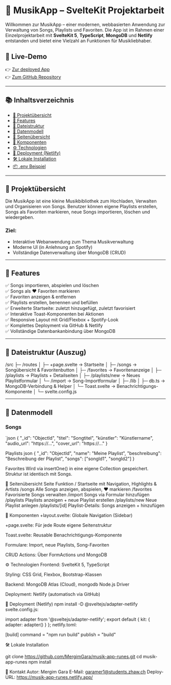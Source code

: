 # 🎵 MusikApp – SvelteKit Projektarbeit

Willkommen zur MusikApp – einer modernen, webbasierten Anwendung zur Verwaltung von Songs, Playlists und Favoriten. Die App ist im Rahmen einer Einzelprojektarbeit mit **SvelteKit 5**, **TypeScript**, **MongoDB** und **Netlify** entstanden und bietet eine Vielzahl an Funktionen für Musikliebhaber.

## 🔗 Live-Demo

👉 [Zur deployed App](https://musik-app-runes.netlify.app/)  
👉 [Zum GitHub Repository](https://github.com/MergimGara/musik-app-runes)

---

## 📚 Inhaltsverzeichnis

- [🎯 Projektübersicht](#-projektübersicht)
- [🧠 Features](#-features)
- [📁 Dateistruktur](#-dateistruktur)
- [🧩 Datenmodell](#-datenmodell)
- [📄 Seitenübersicht](#-seitenübersicht)
- [🧱 Komponenten](#-komponenten)
- [⚙️ Technologien](#️-technologien)
- [🚀 Deployment (Netlify)](#-deployment-netlify)
- [🛠️ Lokale Installation](#️-lokale-installation)
- [📦 .env Beispiel](#-env-beispiel)

---

## 🎯 Projektübersicht

Die MusikApp ist eine kleine Musikbibliothek zum Hochladen, Verwalten und Organisieren von Songs. Benutzer können eigene Playlists erstellen, Songs als Favoriten markieren, neue Songs importieren, löschen und wiedergeben.

### Ziel:
- Interaktive Webanwendung zum Thema Musikverwaltung
- Moderne UI (in Anlehnung an Spotify)
- Vollständige Datenverwaltung über MongoDB (CRUD)

---

## 🧠 Features

✅ Songs importieren, abspielen und löschen  
✅ Songs als ❤️ Favoriten markieren  
✅ Favoriten anzeigen & entfernen  
✅ Playlists erstellen, benennen und befüllen  
✅ Erweiterte Startseite: zuletzt hinzugefügt, zuletzt favorisiert  
✅ Interaktive Toast-Komponenten bei Aktionen  
✅ Responsive Layout mit Grid/Flexbox + Spotify-Look  
✅ Komplettes Deployment via GitHub & Netlify  
✅ Vollständige Datenbankanbindung über MongoDB

---

## 📁 Dateistruktur (Auszug)
/src
├─ /routes
│ ├─ +page.svelte → Startseite
│ ├─ /songs → Songübersicht & Favoritenbutton
│ ├─ /favorites → Favoritenanzeige
│ ├─ /playlists → Playlists + Detailseiten
│ ├─ /playlists/new → Neues Playlistformular
│ └─ /import → Song-Importformular
│
├─ /lib
│ ├─ db.ts → MongoDB-Verbindung & Helper
│ └─ Toast.svelte → Benachrichtigungs-Komponente
│
└─ svelte.config.js



---

## 🧩 Datenmodell

### Songs

`json
{
  "_id": "ObjectId",
  "titel": "Songtitel",
  "künstler": "Künstlername",
  "audio_url": "https://...",
  "cover_url": "https://..."
}

Playlists
json
{
  "_id": "ObjectId",
  "name": "Meine Playlist",
  "beschreibung": "Beschreibung der Playlist",
  "songs": ["songId1", "songId2"]
}


Favorites
Wird via insertOne() in eine eigene Collection gespeichert. Struktur ist identisch mit Songs.


📄 Seitenübersicht
Seite	Funktion
/	Startseite mit Navigation, Highlights & Artists
/songs	Alle Songs anzeigen, abspielen, ❤️ markieren
/favorites	Favorisierte Songs verwalten
/import	Songs via Formular hinzufügen
/playlists	Playlists anzeigen + neue Playlist erstellen
/playlists/new	Neue Playlist anlegen
/playlists/[id]	Playlist-Details: Songs anzeigen + hinzufügen

🧱 Komponenten
+layout.svelte: Globale Navigation (Sidebar)

+page.svelte: Für jede Route eigene Seitenstruktur

Toast.svelte: Reusable Benachrichtigungs-Komponente

Formulare: Import, neue Playlists, Song-Favoriten

CRUD Actions: Über FormActions und MongoDB

⚙️ Technologien
Frontend: SvelteKit 5, TypeScript

Styling: CSS Grid, Flexbox, Bootstrap-Klassen

Backend: MongoDB Atlas (Cloud), mongodb Node.js Driver

Deployment: Netlify (automatisch via GitHub)

🚀 Deployment (Netlify)
npm install -D @sveltejs/adapter-netlify
svelte.config.js:

import adapter from '@sveltejs/adapter-netlify';
export default {
  kit: {
    adapter: adapter()
  }
};
netlify.toml:

[build]
  command = "npm run build"
  publish = "build"

🛠️ Lokale Installation

git clone https://github.com/MergimGara/musik-app-runes.git
cd musik-app-runes
npm install

📮 Kontakt
Autor: Mergim Gara
E-Mail: garamer1@students.zhaw.ch
Deploy-URL: https://musik-app-runes.netlify.app/
